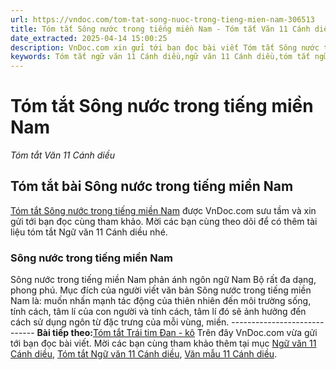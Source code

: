 ```yaml
---
url: https://vndoc.com/tom-tat-song-nuoc-trong-tieng-mien-nam-306513
title: Tóm tắt Sông nước trong tiếng miền Nam - Tóm tắt Văn 11 Cánh diều - VnDoc.com
date_extracted: 2025-04-14 15:00:25
description: VnDoc.com xin gửi tới bạn đọc bài viết Tóm tắt Sông nước trong tiếng miền Nam. Mời các bạn cùng tham khảo để có thêm tài liệu học Văn 11 Cánh diều nhé.
keywords: Tóm tắt ngữ văn 11 Cánh diều,ngữ văn 11 Cánh diều,tóm tắt ngữ văn 11,tóm tắt văn 11,tóm tắt văn 11 Cánh diều,ngữ văn 11,văn 11,Tóm tắt Sông nước trong tiếng miền Nam,Tóm tắt bài Sông nước trong tiếng miền Nam,Tóm tắt nội dung chính bài Sông nước trong tiếng miền Nam,Sông nước trong tiếng miền Nam
---
```


# Tóm tắt Sông nước trong tiếng miền Nam
 _Tóm tắt Văn 11 Cánh diều_
## Tóm tắt bài Sông nước trong tiếng miền Nam
[Tóm tắt Sông nước trong tiếng miền Nam](<https://vndoc.com/tom-tat-song-nuoc-trong-tieng-mien-nam-306513>) được VnDoc.com sưu tầm và xin gửi tới bạn đọc cùng tham khảo. Mời các bạn cùng theo dõi để có thêm tài liệu tóm tắt Ngữ văn 11 Cánh diều nhé.
### Sông nước trong tiếng miền Nam
Sông nước trong tiếng miền Nam phản ánh ngôn ngữ Nam Bộ rất đa dạng, phong phú.
Mục đích của người viết văn bản Sông nước trong tiếng miền Nam là: muốn nhấn mạnh tác động của thiên nhiên đến môi trường sống, tính cách, tâm lí của con người và tính cách, tâm lí đó sẽ ảnh hưởng đến cách sử dụng ngôn từ đặc trưng của mỗi vùng, miền.
\-----------------------------
**Bài tiếp theo:**[Tóm tắt Trái tim Đan - kô](<https://vndoc.com/tom-tat-trai-tim-dan-ko-306565>)
Trên đây VnDoc.com vừa gửi tới bạn đọc bài viết. Mời các bạn cùng tham khảo thêm tại mục [Ngữ văn 11 Cánh diều](<https://vndoc.com/ngu-van-11-canh-dieu>), [Tóm tắt Ngữ văn 11 Cánh diều](<https://vndoc.com/tom-tat-ngu-van-11-canh-dieu>), [Văn mẫu 11 Cánh diều](<https://vndoc.com/van-mau-lop-11-canh-dieu>).
